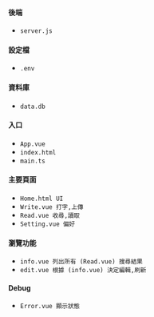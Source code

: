 #### 後端

- `server.js `

#### 設定檔

- `.env`

#### 資料庫

- `data.db`

#### 入口

- `App.vue`
- `index.html`
- `main.ts`

#### 主要頁面

- `Home.html UI`
- `Write.vue 打字,上傳`
- `Read.vue 收尋,讀取`
- `Setting.vue 偏好`

#### 瀏覽功能

- `info.vue 列出所有 (Read.vue) 搜尋結果`
- `edit.vue 根據 (info.vue) 決定編輯,刷新`

#### Debug

- `Error.vue 顯示狀態`
